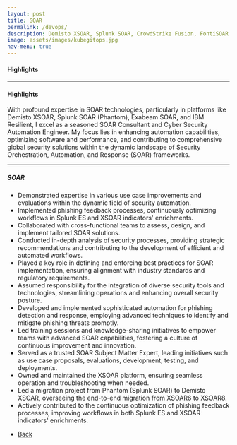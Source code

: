 ```yaml
---
layout: post
title: SOAR
permalink: /devops/
description: Demisto XSOAR, Splunk SOAR, CrowdStrike Fusion, FontiSOAR 
image: assets/images/kubegitops.jpg
nav-menu: true
---
```

<h4>Highlights</h4>
<div class="table-wrapper">
  
</div>
<hr class="major" />  
<h4>Highlights</h4>
<div class="table-wrapper">
 <p>With profound expertise in SOAR technologies, particularly in platforms like Demisto XSOAR, Splunk SOAR (Phantom), Exabeam SOAR, and IBM Resilient, I excel as a seasoned SOAR Consultant and Cyber Security Automation Engineer. My focus lies in enhancing automation capabilities, optimizing software and performance, and contributing to comprehensive global security solutions within the dynamic landscape of Security Orchestration, Automation, and Response (SOAR) frameworks.</p>
</div>

<hr class="major" />  
<h5>SOAR</h5>

- Demonstrated expertise in various use case improvements and evaluations within the dynamic field of security automation.
-  Implemented phishing feedback processes, continuously optimizing workflows in Splunk ES and XSOAR indicators' enrichments.
- Collaborated with cross-functional teams to assess, design, and implement tailored SOAR solutions.  
- Conducted in-depth analysis of security processes, providing strategic recommendations and contributing to the development of efficient and automated workflows.
- Played a key role in defining and enforcing best practices for SOAR implementation, ensuring alignment with industry standards and regulatory requirements.
- Assumed responsibility for the integration of diverse security tools and technologies, streamlining operations and enhancing overall security posture.
 - Developed and implemented sophisticated automation for phishing detection and response, employing advanced techniques to identify and mitigate phishing threats promptly.
- Led training sessions and knowledge-sharing initiatives to empower teams with advanced SOAR capabilities, fostering a culture of continuous improvement and innovation.
 - Served as a trusted SOAR Subject Matter Expert, leading initiatives such as use case proposals, evaluations, development, testing, and deployments.
- Owned and maintained the XSOAR platform, ensuring seamless operation and troubleshooting when needed.  
- Led a migration project from Phantom (Splunk SOAR) to Demisto XSOAR, overseeing the end-to-end migration from XSOAR6 to XSOAR8.
- Actively contributed to the continuous optimization of phishing feedback processes, improving workflows in both Splunk ES and XSOAR indicators' enrichments.


<ul class="actions">
<li><a href="/" class="button next scrolly">Back</a></li>
</ul>
